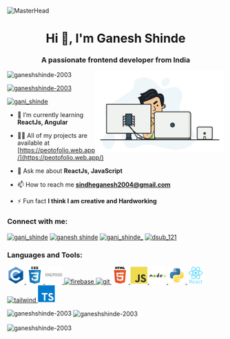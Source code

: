 ![MasterHead](https://www.pramukhdigital.com/wp-content/uploads/2018/07/New-PNC-Animated-Banners.gif)
<h1 align="center">Hi 👋, I'm Ganesh Shinde</h1>
<h3 align="center">A passionate frontend developer from India</h3>
<img align="right" alt="Coding" width="300" src="https://raw.githubusercontent.com/rajpratyush/rajpratyush/master/me_1.gif">
<p align="left"> <img src="https://komarev.com/ghpvc/?username=ganeshshinde-2003&label=Profile%20views&color=0e75b6&style=flat" alt="ganeshshinde-2003" /> </p>

<p align="left"> <a href="https://github.com/ryo-ma/github-profile-trophy"><img src="https://github-profile-trophy.vercel.app/?username=ganeshshinde-2003" alt="ganeshshinde-2003" /></a> </p>

<p align="left"> <a href="https://twitter.com/gani_shinde" target="blank"><img src="https://img.shields.io/twitter/follow/gani_shinde?logo=twitter&style=for-the-badge" alt="gani_shinde" /></a> </p>

- 🌱 I’m currently learning **ReactJs, Angular**

- 👨‍💻 All of my projects are available at [https://peotofolio.web.app/](https://peotofolio.web.app/)

- 💬 Ask me about **ReactJs, JavaScript**

- 📫 How to reach me **sindheganesh2004@gmail.com**

- ⚡ Fun fact **I think I am creative and Hardworking**

<h3 align="left">Connect with me:</h3>
<p align="left">
<a href="https://twitter.com/gani_shinde" target="blank"><img align="center" src="https://raw.githubusercontent.com/rahuldkjain/github-profile-readme-generator/master/src/images/icons/Social/twitter.svg" alt="gani_shinde" height="30" width="40" /></a>
<a href="https://linkedin.com/in/ganesh shinde" target="blank"><img align="center" src="https://raw.githubusercontent.com/rahuldkjain/github-profile-readme-generator/master/src/images/icons/Social/linked-in-alt.svg" alt="ganesh shinde" height="30" width="40" /></a>
<a href="https://instagram.com/gani_shinde_" target="blank"><img align="center" src="https://raw.githubusercontent.com/rahuldkjain/github-profile-readme-generator/master/src/images/icons/Social/instagram.svg" alt="gani_shinde_" height="30" width="40" /></a>
<a href="https://www.codechef.com/users/dsub_121" target="blank"><img align="center" src="https://cdn.jsdelivr.net/npm/simple-icons@3.1.0/icons/codechef.svg" alt="dsub_121" height="30" width="40" /></a>
</p>

<h3 align="left">Languages and Tools:</h3>
<p align="left"> <a href="https://www.cprogramming.com/" target="_blank" rel="noreferrer"> <img src="https://raw.githubusercontent.com/devicons/devicon/master/icons/c/c-original.svg" alt="c" width="40" height="40"/> </a> <a href="https://www.w3schools.com/css/" target="_blank" rel="noreferrer"> <img src="https://raw.githubusercontent.com/devicons/devicon/master/icons/css3/css3-original-wordmark.svg" alt="css3" width="40" height="40"/> </a> <a href="https://expressjs.com" target="_blank" rel="noreferrer"> <img src="https://raw.githubusercontent.com/devicons/devicon/master/icons/express/express-original-wordmark.svg" alt="express" width="40" height="40"/> </a> <a href="https://firebase.google.com/" target="_blank" rel="noreferrer"> <img src="https://www.vectorlogo.zone/logos/firebase/firebase-icon.svg" alt="firebase" width="40" height="40"/> </a> <a href="https://git-scm.com/" target="_blank" rel="noreferrer"> <img src="https://www.vectorlogo.zone/logos/git-scm/git-scm-icon.svg" alt="git" width="40" height="40"/> </a> <a href="https://www.w3.org/html/" target="_blank" rel="noreferrer"> <img src="https://raw.githubusercontent.com/devicons/devicon/master/icons/html5/html5-original-wordmark.svg" alt="html5" width="40" height="40"/> </a> <a href="https://developer.mozilla.org/en-US/docs/Web/JavaScript" target="_blank" rel="noreferrer"> <img src="https://raw.githubusercontent.com/devicons/devicon/master/icons/javascript/javascript-original.svg" alt="javascript" width="40" height="40"/> </a> <a href="https://nodejs.org" target="_blank" rel="noreferrer"> <img src="https://raw.githubusercontent.com/devicons/devicon/master/icons/nodejs/nodejs-original-wordmark.svg" alt="nodejs" width="40" height="40"/> </a> <a href="https://www.python.org" target="_blank" rel="noreferrer"> <img src="https://raw.githubusercontent.com/devicons/devicon/master/icons/python/python-original.svg" alt="python" width="40" height="40"/> </a> <a href="https://reactjs.org/" target="_blank" rel="noreferrer"> <img src="https://raw.githubusercontent.com/devicons/devicon/master/icons/react/react-original-wordmark.svg" alt="react" width="40" height="40"/> </a> <a href="https://tailwindcss.com/" target="_blank" rel="noreferrer"> <img src="https://www.vectorlogo.zone/logos/tailwindcss/tailwindcss-icon.svg" alt="tailwind" width="40" height="40"/> </a> <a href="https://www.typescriptlang.org/" target="_blank" rel="noreferrer"> <img src="https://raw.githubusercontent.com/devicons/devicon/master/icons/typescript/typescript-original.svg" alt="typescript" width="40" height="40"/> </a> </p>

<p><img align="left" src="https://github-readme-stats.vercel.app/api/top-langs?username=ganeshshinde-2003&show_icons=true&locale=en&layout=compact" alt="ganeshshinde-2003" /></p>

<p>&nbsp;<img align="center" src="https://github-readme-stats.vercel.app/api?username=ganeshshinde-2003&show_icons=true&locale=en" alt="ganeshshinde-2003" /></p>

<p><img align="center" src="https://github-readme-streak-stats.herokuapp.com/?user=ganeshshinde-2003&" alt="ganeshshinde-2003" /></p>

